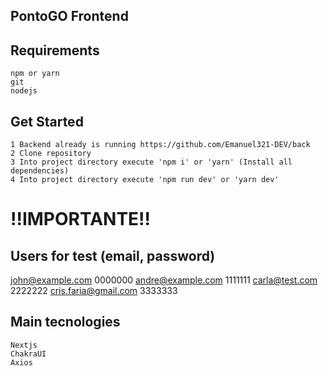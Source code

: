 ## PontoGO Frontend

## Requirements

    npm or yarn
    git
    nodejs

## Get Started

    1 Backend already is running https://github.com/Emanuel321-DEV/back
    2 Clone repository
    3 Into project directory execute 'npm i' or 'yarn' (Install all dependencies) 
    4 Into project directory execute 'npm run dev' or 'yarn dev'

# !!IMPORTANTE!!

## Users for test (email, password)
john@example.com 0000000
andre@example.com 1111111
carla@test.com    2222222
cris.faria@gmail.com 3333333

## Main tecnologies

    Nextjs
    ChakraUI
    Axios
    